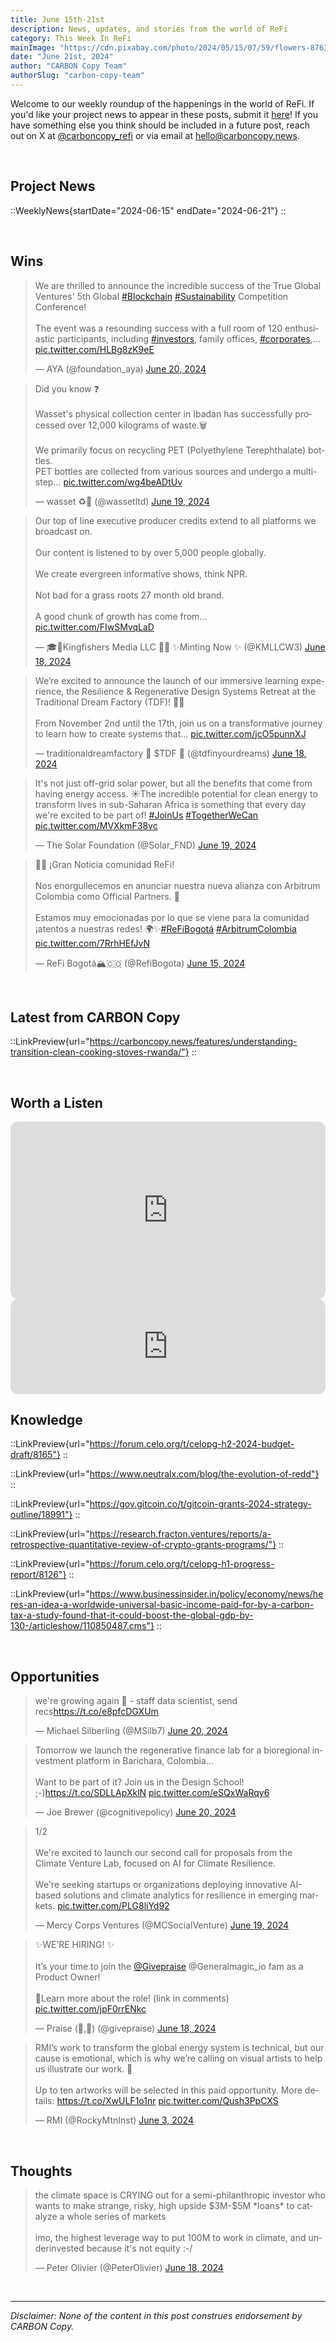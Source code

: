 ```yaml
---
title: June 15th-21st
description: News, updates, and stories from the world of ReFi
category: This Week In ReFi
mainImage: "https://cdn.pixabay.com/photo/2024/05/15/07/59/flowers-8763039_1280.jpg"
date: "June 21st, 2024"
author: "CARBON Copy Team"
authorSlug: "carbon-copy-team"
---
```


Welcome to our weekly roundup of the happenings in the world of ReFi. If you'd like your project news to appear in these posts, submit it [here](https://baserow.io/form/Bvg1VhbZvYjYDyylflMoYvqPA7Gogg1GDeTjzO8ku-o)! If you have something else you think should be included in a future post, reach out on X at [@carboncopy_refi](https://x.com/carboncopy_refi) or via email at hello@carboncopy.news.

<br>

## Project News

::WeeklyNews{startDate="2024-06-15" endDate="2024-06-21"}
::

<br>

## Wins

<blockquote class="twitter-tweet"><p lang="en" dir="ltr">We are thrilled to announce the incredible success of the True Global Ventures&#39; 5th Global <a href="https://twitter.com/hashtag/Blockchain?src=hash&amp;ref_src=twsrc%5Etfw">#Blockchain</a> <a href="https://twitter.com/hashtag/Sustainability?src=hash&amp;ref_src=twsrc%5Etfw">#Sustainability</a> Competition Conference!<br><br>The event was a resounding success with a full room of 120 enthusiastic participants, including <a href="https://twitter.com/hashtag/investors?src=hash&amp;ref_src=twsrc%5Etfw">#investors</a>, family offices, <a href="https://twitter.com/hashtag/corporates?src=hash&amp;ref_src=twsrc%5Etfw">#corporates</a>,… <a href="https://t.co/HLBg8zK9eE">pic.twitter.com/HLBg8zK9eE</a></p>&mdash; AYA (@foundation_aya) <a href="https://twitter.com/foundation_aya/status/1803683963812114447?ref_src=twsrc%5Etfw">June 20, 2024</a></blockquote>

<blockquote class="twitter-tweet"><p lang="en" dir="ltr">Did you know ❓<br><br>Wasset&#39;s physical collection center in Ibadan has successfully processed over 12,000 kilograms of waste.🗑️<br><br>We primarily focus on recycling PET (Polyethylene Terephthalate) bottles. <br>PET bottles are collected from various sources and undergo a multi-step… <a href="https://t.co/wg4beADtUv">pic.twitter.com/wg4beADtUv</a></p>&mdash; wasset ♻️🎨 (@wassetltd) <a href="https://twitter.com/wassetltd/status/1803403834925969733?ref_src=twsrc%5Etfw">June 19, 2024</a></blockquote>

<blockquote class="twitter-tweet"><p lang="en" dir="ltr">Our top of line executive producer credits extend to all platforms we broadcast on.<br><br>Our content is listened to by over 5,000 people globally.<br><br>We create evergreen informative shows, think NPR.<br><br>Not bad for a grass roots 27 month old brand. <br><br>A good chunk of growth has come from… <a href="https://t.co/FIwSMvqLaD">pic.twitter.com/FIwSMvqLaD</a></p>&mdash; 🎓🐝Kingfishers Media LLC 🌺🌞 ✨Minting Now ✨ (@KMLLCW3) <a href="https://twitter.com/KMLLCW3/status/1803154993987400004?ref_src=twsrc%5Etfw">June 18, 2024</a></blockquote>

<blockquote class="twitter-tweet"><p lang="en" dir="ltr">We’re excited to announce the launch of our immersive learning experience, the Resilience &amp; Regenerative Design Systems Retreat at the Traditional Dream Factory (TDF)! 🌱✨ <br><br>From November 2nd until the 17th, join us on a transformative journey to learn how to create systems that… <a href="https://t.co/jcO5punnXJ">pic.twitter.com/jcO5punnXJ</a></p>&mdash; traditionaldreamfactory 🌱 $TDF 🐑 (@tdfinyourdreams) <a href="https://twitter.com/tdfinyourdreams/status/1803070875605885270?ref_src=twsrc%5Etfw">June 18, 2024</a></blockquote>

<blockquote class="twitter-tweet"><p lang="en" dir="ltr">It&#39;s not just off-grid solar power, but all the benefits that come from having energy access. ☀️The incredible potential for clean energy to transform lives in sub-Saharan Africa is something that every day we&#39;re excited to be part of! <a href="https://twitter.com/hashtag/JoinUs?src=hash&amp;ref_src=twsrc%5Etfw">#JoinUs</a> <a href="https://twitter.com/hashtag/TogetherWeCan?src=hash&amp;ref_src=twsrc%5Etfw">#TogetherWeCan</a> <a href="https://t.co/MVXkmF38vc">pic.twitter.com/MVXkmF38vc</a></p>&mdash; The Solar Foundation (@Solar_FND) <a href="https://twitter.com/Solar_FND/status/1803253118400184460?ref_src=twsrc%5Etfw">June 19, 2024</a></blockquote>

<blockquote class="twitter-tweet"><p lang="es" dir="ltr">🌿🤝 ¡Gran Noticia comunidad ReFi! <br><br>Nos enorgullecemos en anunciar nuestra nueva alianza con Arbitrum Colombia como Official Partners. 🎉<br><br>Estamos muy emocionadas por lo que se viene para la comunidad ¡atentos a nuestras redes! 🌍✨<a href="https://twitter.com/hashtag/ReFiBogot%C3%A1?src=hash&amp;ref_src=twsrc%5Etfw">#ReFiBogotá</a> <a href="https://twitter.com/hashtag/ArbitrumColombia?src=hash&amp;ref_src=twsrc%5Etfw">#ArbitrumColombia</a> <a href="https://t.co/7RrhHEfJvN">pic.twitter.com/7RrhHEfJvN</a></p>&mdash; ReFi Bogotá🏔️🇨🇴 (@RefiBogota) <a href="https://twitter.com/RefiBogota/status/1801963222292943225?ref_src=twsrc%5Etfw">June 15, 2024</a></blockquote>

<br>

## Latest from CARBON Copy

::LinkPreview{url="https://carboncopy.news/features/understanding-transition-clean-cooking-stoves-rwanda/"}
::

<br>

## Worth a Listen

<iframe width="100%" style="border-radius:12px; aspect-ratio: 16/9" src="https://www.youtube.com/embed/iRs6UCkxeu8?si=xB6iYglmp86IwVtm" title="YouTube video player" frameborder="0" allow="accelerometer; autoplay; clipboard-write; encrypted-media; gyroscope; picture-in-picture; web-share" referrerpolicy="strict-origin-when-cross-origin" allowfullscreen></iframe>

<br>

<iframe style="border-radius:12px" src="https://open.spotify.com/embed/episode/4LCM7nkgJ34peWlYUzJGWe?utm_source=generator" width="100%" height="152" frameBorder="0" allowfullscreen="" allow="autoplay; clipboard-write; encrypted-media; fullscreen; picture-in-picture" loading="lazy"></iframe>

<br>

## Knowledge

::LinkPreview{url="https://forum.celo.org/t/celopg-h2-2024-budget-draft/8165"}
::

::LinkPreview{url="https://www.neutralx.com/blog/the-evolution-of-redd"}
::

::LinkPreview{url="https://gov.gitcoin.co/t/gitcoin-grants-2024-strategy-outline/18991"}
::

::LinkPreview{url="https://research.fracton.ventures/reports/a-retrospective-quantitative-review-of-crypto-grants-programs/"}
::

::LinkPreview{url="https://forum.celo.org/t/celopg-h1-progress-report/8126"}
::

::LinkPreview{url="https://www.businessinsider.in/policy/economy/news/heres-an-idea-a-worldwide-universal-basic-income-paid-for-by-a-carbon-tax-a-study-found-that-it-could-boost-the-global-gdp-by-130-/articleshow/110850487.cms"}
::

<br>

## Opportunities

<blockquote class="twitter-tweet"><p lang="en" dir="ltr">we&#39;re growing again 👀 - staff data scientist, send recs<a href="https://t.co/e8pfcDGXUm">https://t.co/e8pfcDGXUm</a></p>&mdash; Michael Silberling (@MSilb7) <a href="https://twitter.com/MSilb7/status/1803819384739155987?ref_src=twsrc%5Etfw">June 20, 2024</a></blockquote>

<blockquote class="twitter-tweet"><p lang="en" dir="ltr">Tomorrow we launch the regenerative finance lab for a bioregional investment platform in Barichara, Colombia...<br><br>Want to be part of it? Join us in the Design School! ;-)<a href="https://t.co/SDLLApXklN">https://t.co/SDLLApXklN</a> <a href="https://t.co/eSQxWaRqy6">pic.twitter.com/eSQxWaRqy6</a></p>&mdash; Joe Brewer (@cognitivepolicy) <a href="https://twitter.com/cognitivepolicy/status/1803871718424838494?ref_src=twsrc%5Etfw">June 20, 2024</a></blockquote>

<blockquote class="twitter-tweet"><p lang="en" dir="ltr">1/2<br><br>We&#39;re excited to launch our second call for proposals from the Climate Venture Lab, focused on AI for Climate Resilience.<br> <br>We&#39;re seeking startups or organizations deploying innovative AI-based solutions and climate analytics for resilience in emerging markets. <a href="https://t.co/PLG8liYd92">pic.twitter.com/PLG8liYd92</a></p>&mdash; Mercy Corps Ventures (@MCSocialVenture) <a href="https://twitter.com/MCSocialVenture/status/1803500716570648600?ref_src=twsrc%5Etfw">June 19, 2024</a></blockquote>

<blockquote class="twitter-tweet"><p lang="en" dir="ltr">✨WE’RE HIRING! ✨<br><br>It’s your time to join the <a href="https://twitter.com/givepraise?ref_src=twsrc%5Etfw">@Givepraise</a> @Generalmagic_io fam as a Product Owner!<br><br>🧵Learn more about the role! (link in comments) <a href="https://t.co/jpF0rrENkc">pic.twitter.com/jpF0rrENkc</a></p>&mdash; Praise (🙏,🙏) (@givepraise) <a href="https://twitter.com/givepraise/status/1803087467710468415?ref_src=twsrc%5Etfw">June 18, 2024</a></blockquote>

<blockquote class="twitter-tweet"><p lang="en" dir="ltr">RMI’s work to transform the global energy system is technical, but our cause is emotional, which is why we’re calling on visual artists to help us illustrate our work. 🎨<br><br>Up to ten artworks will be selected in this paid opportunity. More details: <a href="https://t.co/XwULF1o1nr">https://t.co/XwULF1o1nr</a> <a href="https://t.co/Qush3PpCXS">pic.twitter.com/Qush3PpCXS</a></p>&mdash; RMI (@RockyMtnInst) <a href="https://twitter.com/RockyMtnInst/status/1797675644752392526?ref_src=twsrc%5Etfw">June 3, 2024</a></blockquote>

<br>

## Thoughts

<blockquote class="twitter-tweet"><p lang="en" dir="ltr">the climate space is CRYING out for a semi-philanthropic investor who wants to make strange, risky, high upside $3M-$5M *loans* to catalyze a whole series of markets<br><br>imo, the highest leverage way to put 100M to work in climate, and underinvested because it&#39;s not equity :-/</p>&mdash; Peter Olivier (@PeterOlivier) <a href="https://twitter.com/PeterOlivier/status/1803169226238152901?ref_src=twsrc%5Etfw">June 18, 2024</a></blockquote>
    
<br>

***

*Disclaimer: None of the content in this post construes endorsement by CARBON Copy.*  
